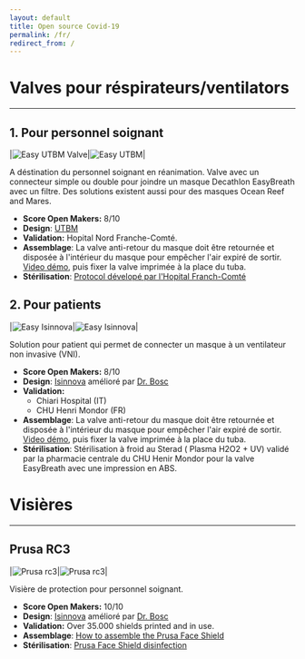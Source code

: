 ```yaml
---
layout: default
title: Open source Covid-19
permalink: /fr/
redirect_from: /
---
```


# Valves pour réspirateurs/ventilators

---

## 1. Pour personnel soignant

|![Easy UTBM Valve](/../assets/easy_utbm_valve.jpg_raw=true)|![Easy UTBM](/../assets/easy_utbm_demo.png)|

A déstination du personnel soignant en réanimation. Valve avec un connecteur simple ou double pour joindre un masque Decathlon EasyBreath avec un filtre. Des solutions existent aussi pour des masques Ocean Reef and Mares.

- **Score Open Makers:** 8/10
- **Design**: [UTBM](https://www.utbm.fr/MASQUES-DECATHLON-VISIERE/)
- **Validation:** Hopital Nord Franche-Comté.
- **Assemblage**: La valve anti-retour du masque doit être retournée et disposée à l'intérieur du masque pour empêcher l'air expiré de sortir. [Video démo](https://drive.google.com/file/d/1UchvryPfM3arjVUCSJNI6lI4BAWmAw7S/view), puis fixer la valve imprimée à la place du tuba.
- **Stérilisation**: [Protocol dévelopé par l'Hopital Franch-Comté](https://www.utbm.fr/wp-content/uploads/2015/04/fiche_reflexe_masque_complet-2.pdf)

## 2. Pour patients

|![Easy Isinnova](/../assets/easy_isinnova_schema.jpg)|![Easy Isinnova](/../assets/easy_isinnova_demo.jpg)|

Solution pour patient qui permet de connecter un masque à un ventilateur non invasive (VNI).

- **Score Open Makers:** 8/10
- **Design**: [Isinnova](https://www.isinnova.it/easy-covid19-eng/) amélioré par [Dr. Bosc](http://docteurbosc.blogspot.com)
- **Validation:**
  - Chiari Hospital (IT)
  - CHU Henri Mondor (FR)
- **Assemblage**: La valve anti-retour du masque doit être retournée et disposée à l'intérieur du masque pour empêcher l'air expiré de sortir. [Video démo](https://drive.google.com/file/d/1UchvryPfM3arjVUCSJNI6lI4BAWmAw7S/view), puis fixer la valve imprimée à la place du tuba.
- **Stérilisation**: Stérilisation à froid au Sterad ( Plasma H2O2 + UV) validé par la pharmacie centrale du CHU Henir Mondor pour la valve EasyBreath avec une impression en ABS.

# Visières

---

## Prusa RC3

|![Prusa rc3](/../assets/prusa_demo_2.jpg)|![Prusa rc3](/../assets/prusa_demo.jpg)|

Visière de protection pour personnel soignant.

- **Score Open Makers:** 10/10
- **Design**: [Isinnova](https://www.isinnova.it/easy-covid19-eng/) amélioré par [Dr. Bosc](http://docteurbosc.blogspot.com)
- **Validation:** Over 35.000 shields printed and in use.
- **Assemblage**: [How to assemble the Prusa Face Shield](https://manual.prusa3d.com/Guide/How+to+assemble+the+Prusa+Face+Shield+-+RC1-RC2-RC3/1527)
- **Stérilisation**: [Prusa Face Shield disinfection](https://help.prusa3d.com/en/article/prusa-face-shield-disinfection_125457)
